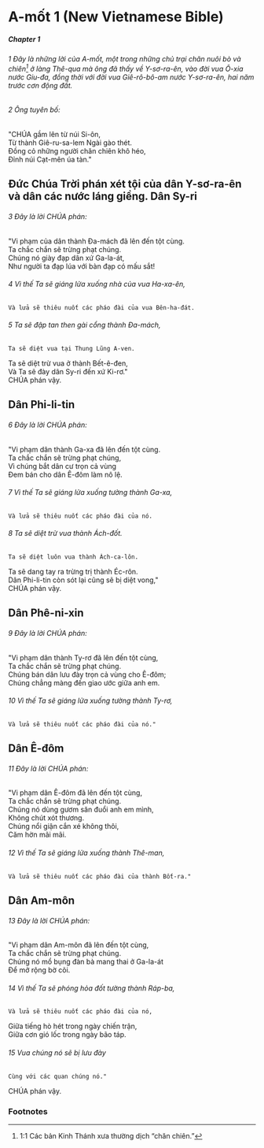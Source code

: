 
# A-mốt 1 (New Vietnamese Bible)
##### Chapter 1
###### 1 Đây là những lời của A-mốt, một trong những chủ trại chăn nuôi bò và chiên[^a] ở làng Thê-qua mà ông đã thấy về Y-sơ-ra-ên, vào đời vua Ô-xia nước Giu-đa, đồng thời với đời vua Giê-rô-bô-am nước Y-sơ-ra-ên, hai năm trước cơn động đất.

###### 2 Ông tuyên bố:
"CHÚA gầm lên từ núi Si-ôn,  
    Từ thành Giê-ru-sa-lem Ngài gào thét.  
Đồng cỏ những người chăn chiên khô héo,  
    Đỉnh núi Cạt-mên úa tàn."

## Đức Chúa Trời phán xét tội của dân Y-sơ-ra-ên và dân các nước láng giềng. Dân Sy-ri

###### 3 Đây là lời CHÚA phán:
"Vi phạm của dân thành Đa-mách đã lên đến tột cùng.  
    Ta chắc chắn sẽ trừng phạt chúng.  
Chúng nó giày đạp dân xứ Ga-la-át,  
    Như người ta đạp lúa với bàn đạp có mấu sắt!  

###### 4 Vì thế Ta sẽ giáng lửa xuống nhà của vua Ha-xa-ên,  
    Và lửa sẽ thiêu nuốt các pháo đài của vua Bên-ha-đát.  

###### 5 Ta sẽ đập tan then gài cổng thành Đa-mách,  
    Ta sẽ diệt vua tại Thung Lũng A-ven.  
Ta sẽ diệt trừ vua ở thành Bết-ê-đen,  
    Và Ta sẽ đày dân Sy-ri đến xứ Ki-rơ."  
CHÚA phán vậy.

## Dân Phi-li-tin

###### 6 Đây là lời CHÚA phán:
"Vi phạm dân thành Ga-xa đã lên đến tột cùng.  
    Ta chắc chắn sẽ trừng phạt chúng,  
Vì chúng bắt dân cư trọn cả vùng  
    Đem bán cho dân Ê-đôm làm nô lệ.  

###### 7 Vì thế Ta sẽ giáng lửa xuống tường thành Ga-xa,  
    Và lửa sẽ thiêu nuốt các pháo đài của nó.  

###### 8 Ta sẽ diệt trừ vua thành Ách-đốt.  
    Ta sẽ diệt luôn vua thành Ách-ca-lôn.  
Ta sẽ dang tay ra trừng trị thành Éc-rôn.  
    Dân Phi-li-tin còn sót lại cũng sẽ bị diệt vong,"  
CHÚA phán vậy.

## Dân Phê-ni-xin

###### 9 Đây là lời CHÚA phán:
"Vi phạm dân thành Ty-rơ đã lên đến tột cùng,  
    Ta chắc chắn sẽ trừng phạt chúng.  
Chúng bán dân lưu đày trọn cả vùng cho Ê-đôm;  
    Chúng chẳng màng đến giao ước giữa anh em.  

###### 10 Vì thế Ta sẽ giáng lửa xuống tường thành Ty-rơ,  
    Và lửa sẽ thiêu nuốt các pháo đài của nó."

## Dân Ê-đôm

###### 11 Đây là lời CHÚA phán:
"Vi phạm dân Ê-đôm đã lên đến tột cùng,  
    Ta chắc chắn sẽ trừng phạt chúng.  
Chúng nó dùng gươm săn đuổi anh em mình,  
    Không chút xót thương.  
Chúng nổi giận cắn xé không thôi,  
    Căm hờn mãi mãi.  

###### 12 Vì thế Ta sẽ giáng lửa xuống thành Thê-man,  
    Và lửa sẽ thiêu nuốt các pháo đài của thành Bốt-ra."

## Dân Am-môn

###### 13 Đây là lời CHÚA phán:
"Vi phạm dân Am-môn đã lên đến tột cùng,  
    Ta chắc chắn sẽ trừng phạt chúng.  
Chúng nó mổ bụng đàn bà mang thai ở Ga-la-át  
    Để mở rộng bờ cõi.  

###### 14 Vì thế Ta sẽ phóng hỏa đốt tường thành Ráp-ba,  
    Và lửa sẽ thiêu nuốt các pháo đài của nó,  
Giữa tiếng hò hét trong ngày chiến trận,  
    Giữa cơn gió lốc trong ngày bão táp.  

###### 15 Vua chúng nó sẽ bị lưu đày  
    Cùng với các quan chúng nó."  
CHÚA phán vậy.

### Footnotes
[^a]: 1:1 Các bản Kinh Thánh xưa thường dịch “chăn chiên.”

